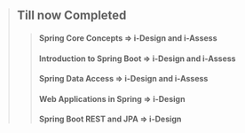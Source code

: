 > ## Till now Completed
>> #### Spring Core Concepts         =>  i-Design and i-Assess
>> #### Introduction to Spring Boot  =>  i-Design and i-Assess
>> #### Spring Data Access           =>  i-Design and i-Assess
>> #### Web Applications in Spring   =>  i-Design
>> #### Spring Boot REST and JPA     =>  i-Design
